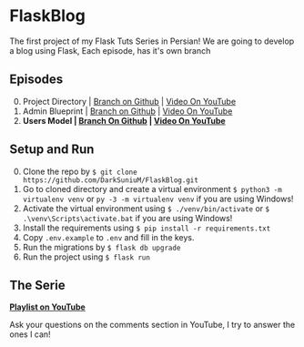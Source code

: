 # FlaskBlog
The first project of my Flask Tuts Series in Persian!
We are going to develop a blog using Flask, Each episode, has it's own branch

## Episodes
0. Project Directory | [Branch on Github](https://github.com/DarkSuniuM/FlaskBlog/tree/00-Project_Directory) | [Video On YouTube](https://youtu.be/wYYLs_yqJ_8)
0. Admin Blueprint | [Branch on Github](https://github.com/DarkSuniuM/FlaskBlog/tree/01-Admin_Blueprint) | [Video On YouTube](https://youtu.be/dPB5N1Uk_Ik)
0. **Users Model | [Branch On Github](https://github.com/DarkSuniuM/FlaskBlog/tree/02-Users_Model) | [Video On YouTube](https://youtu.be/GNHlcw4yQjI)**


## Setup and Run
0. Clone the repo by `$ git clone https://github.com/DarkSuniuM/FlaskBlog.git`
0. Go to cloned directory and create a virtual environment `$ python3 -m virtualenv venv` or `py -3 -m virtualenv venv` if you are using Windows!
0. Activate the virtual environment using `$ ./venv/bin/activate` or `$ .\venv\Scripts\activate.bat` if you are using Windows!
0. Install the requirements using `$ pip install -r requirements.txt`
0. Copy `.env.example` to  `.env` and fill in the keys.
0. Run the migrations by `$ flask db upgrade`
0. Run the project using `$ flask run`

## The Serie
**[Playlist on YouTube](https://www.youtube.com/playlist?list=PLdUn5H7OTUk1WYCrDJpNGpJ2GFWd7yZaw)**

Ask your questions on the comments section in YouTube, I try to answer the ones I can!
